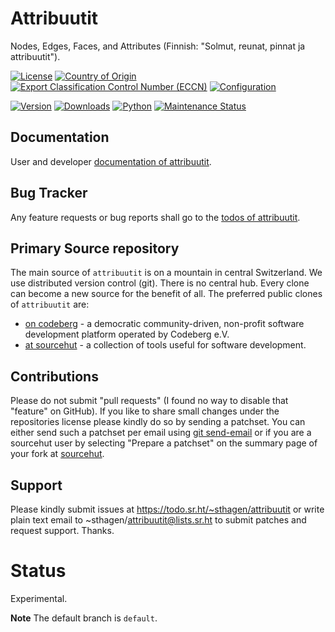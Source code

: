 # Attribuutit

Nodes, Edges, Faces, and Attributes (Finnish: "Solmut, reunat, pinnat ja attribuutit").

[![License](https://git.sr.ht/~sthagen/attribuutit/blob/default/docs/badges/license-spdx-mit.svg)](https://git.sr.ht/~sthagen/attribuutit/tree/default/item/LICENSE)
[![Country of Origin](https://git.sr.ht/~sthagen/attribuutit/blob/default/docs/badges/country-of-origin-name-switzerland-neutral.svg)](https://git.sr.ht/~sthagen/attribuutit/tree/default/item/COUNTRY-OF-ORIGIN)
[![Export Classification Control Number (ECCN)](https://git.sr.ht/~sthagen/attribuutit/blob/default/docs/badges/export-control-classification-number_eccn-ear99-neutral.svg)](https://git.sr.ht/~sthagen/attribuutit/tree/default/item/EXPORT-CONTROL-CLASSIFICATION-NUMBER)
[![Configuration](https://git.sr.ht/~sthagen/attribuutit/blob/default/docs/badges/configuration-sbom.svg)](https://git.sr.ht/~sthagen/attribuutit/tree/default/item/docs/third-party/README.md)

[![Version](https://git.sr.ht/~sthagen/attribuutit/blob/default/docs/badges/latest-release.svg)](https://pypi.python.org/pypi/attribuutit/)
[![Downloads](https://git.sr.ht/~sthagen/attribuutit/blob/default/docs/badges/downloads-per-month.svg)](https://pepy.tech/project/attribuutit)
[![Python](https://git.sr.ht/~sthagen/attribuutit/blob/default/docs/badges/python-versions.svg)](https://pypi.python.org/pypi/attribuutit/)
[![Maintenance Status](https://git.sr.ht/~sthagen/attribuutit/blob/default/docs/badges/commits-per-year.svg)](https://git.sr.ht/~sthagen/attribuutit/log)

## Documentation

User and developer [documentation of attribuutit](https://codes.dilettant.life/docs/attribuutit).

## Bug Tracker

Any feature requests or bug reports shall go to the [todos of attribuutit](https://todo.sr.ht/~sthagen/attribuutit).

## Primary Source repository

The main source of `attribuutit` is on a mountain in central Switzerland.
We use distributed version control (git).
There is no central hub.
Every clone can become a new source for the benefit of all.
The preferred public clones of `attribuutit` are:

* [on codeberg](https://codeberg.org/sthagen/attribuutit) - a democratic community-driven, non-profit software development platform operated by Codeberg e.V.
* [at sourcehut](https://git.sr.ht/~sthagen/attribuutit) - a collection of tools useful for software development.

## Contributions

Please do not submit "pull requests" (I found no way to disable that "feature" on GitHub).
If you like to share small changes under the repositories license please kindly do so by sending a patchset.
You can either send such a patchset per email using [git send-email](https://git-send-email.io) or 
if you are a sourcehut user by selecting "Prepare a patchset" on the summary page of your fork at [sourcehut](https://git.sr.ht/).

## Support

Please kindly submit issues at https://todo.sr.ht/~sthagen/attribuutit or write plain text email to ~sthagen/attribuutit@lists.sr.ht to submit patches and request support. Thanks.

# Status

Experimental.

**Note** The default branch is `default`.
